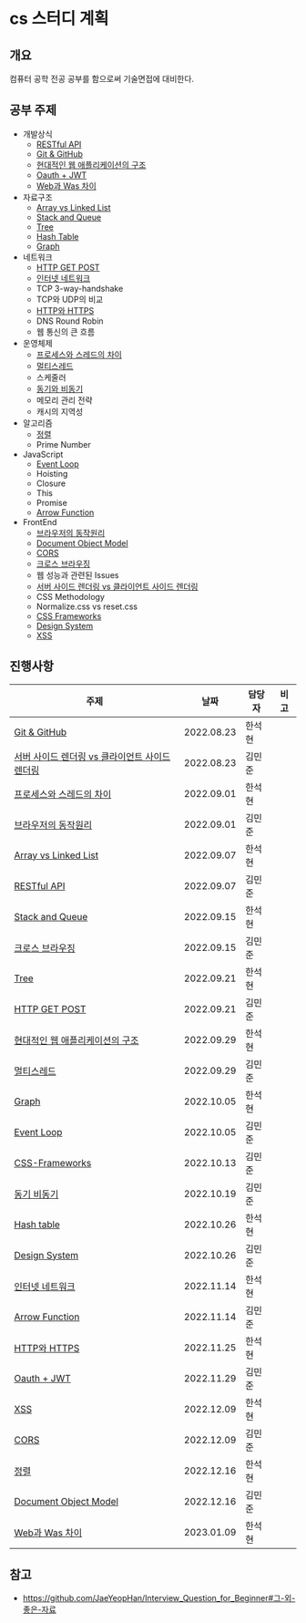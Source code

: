 # cs 스터디 계획

## 개요

컴퓨터 공학 전공 공부를 함으로써 기술면접에 대비한다.

## 공부 주제

- 개발상식
  - [RESTful API](MinJunKim/RestApi.md)
  - [Git & GitHub](HanSeokhyeon/git-github.md)
  - [현대적인 웹 애플리케이션의 구조](HanSeokhyeon/web-application.md)
  - [Oauth + JWT](MinJunKim/Oauth+JWT.md)
  - [Web과 Was 차이](HanSeokhyeon/web-wad.md)
- 자료구조
  - [Array vs Linked List](HanSeokhyeon/array-and-linked-list.md)
  - [Stack and Queue](HanSeokhyeon/stack-and-queue.md)
  - [Tree](HanSeokhyeon/tree.md)
  - [Hash Table](HanSeokhyeon/hash-table.md)
  - [Graph](HanSeokhyeon/graph.md)
- 네트워크
  - [HTTP GET POST](MinJunKim/HTTP_GET_POST.md)
  - [인터넷 네트워크](HanSeokhyeon/network.md)
  - TCP 3-way-handshake
  - TCP와 UDP의 비교
  - [HTTP와 HTTPS](HanSeokhyeon/http-and-https.md)
  - DNS Round Robin
  - 웹 통신의 큰 흐름
- 운영체제
  - [프로세스와 스레드의 차이](HanSeokhyeon/process-and-thread.md)
  - [멀티스레드](MinJunKim/multi-thread.md)
  - 스케줄러
  - [동기와 비동기](MinJunKim/synchronousasynchronous.md)
  - 메모리 관리 전략
  - 캐시의 지역성
- 알고리즘
  - [정렬](HanSeokhyeon/sort.md)
  - Prime Number
- JavaScript
  - [Event Loop](MinJunKim/event-loop.md)
  - Hoisting
  - Closure
  - This
  - Promise
  - [Arrow Function](MinJunKim/Arrow_Function.md)
- FrontEnd
  - [브라우저의 동작원리](MinJunKim/How_Browsers_Work.md)
  - [Document Object Model](MinJunKim/DOM.md)
  - [CORS](MinJunKim/cors.md)
  - [크로스 브라우징](MinJunKim/CrossBrowsing.md)   
  - 웹 성능과 관련된 Issues
  - [서버 사이드 렌더링 vs 클라이언트 사이드 렌더링](MinJunKim/ServerSideRendering_vs_ClientSideRendering.md)
  - CSS Methodology
  - Normalize.css vs reset.css
  - [CSS Frameworks](MinJunKim/css-framework.md)
  - [Design System](MinJunKim/design_system.md)
  - [XSS](HanSeokhyeon/xss.md)

## 진행사항

| 주제                                           | 날짜       | 담당자 | 비고 |
| ---------------------------------------------- | ---------- | ------ | ---- |
| [Git & GitHub](HanSeokhyeon/git-github.md)     | 2022.08.23 | 한석현 |      |
| [서버 사이드 렌더링 vs 클라이언트 사이드 렌더링](MinJunKim/ServerSideRendering_vs_ClientSideRendering.md) | 2022.08.23 | 김민준 |      |
| [프로세스와 스레드의 차이](HanSeokhyeon/process-and-thread.md) | 2022.09.01 | 한석현 |      |
| [브라우저의 동작원리](MinJunKim/How_Browsers_Work.md) | 2022.09.01 | 김민준 |      |
| [Array vs Linked List](HanSeokhyeon/array-and-linked-list.md) | 2022.09.07 | 한석현 |  |
| [RESTful API](MinJunKim/RestApi.md) | 2022.09.07 | 김민준 |  |
| [Stack and Queue](HanSeokhyeon/stack-and-queue.md) | 2022.09.15 | 한석현 |  |
| [크로스 브라우징](MinJunKim/CrossBrowsing.md) | 2022.09.15 | 김민준 |  |
| [Tree](HanSeokhyeon/tree.md) | 2022.09.21 | 한석현 |  |
| [HTTP GET POST](MinJunKim/HTTP_GET_POST.md) | 2022.09.21 | 김민준 |  |
| [현대적인 웹 애플리케이션의 구조](HanSeokhyeon/web-application.md) | 2022.09.29 | 한석현 |  |
| [멀티스레드](MinJunKim/multi-thread.md) | 2022.09.29 | 김민준 |  |
| [Graph](HanSeokhyeon/graph.md) | 2022.10.05 | 한석현 |  |
| [Event Loop](MinJunKim/event-loop.md) | 2022.10.05 | 김민준 |  |
| [CSS-Frameworks](MinJunKim/css-framework.md) | 2022.10.13 | 김민준 |  |
| [동기 비동기](MinJunKim/synchronousasynchronous.md) | 2022.10.19 | 김민준 |  |
| [Hash table](HanSeokhyeon/hash-table.md) | 2022.10.26 | 한석현 |  |
| [Design System](MinJunKim/design_system.md)| 2022.10.26 | 김민준 |  |
| [인터넷 네트워크](HanSeokhyeon/network.md) | 2022.11.14 | 한석현 |  |
| [Arrow Function](MinJunKim/Arrow_Function.md)| 2022.11.14 | 김민준 |  |
| [HTTP와 HTTPS](HanSeokhyeon/http-and-https.md) | 2022.11.25 | 한석현 |
| [Oauth + JWT](MinJunKim/Oauth+JWT.md)| 2022.11.29 | 김민준 |  |
| [XSS](HanSeokhyeon/xss.md) | 2022.12.09 | 한석현 |  |
| [CORS](MinJunKim/cors.md) | 2022.12.09 | 김민준 |  |
| [정렬](HanSeokhyeon/sort.md) | 2022.12.16 | 한석현 |  |
| [Document Object Model](MinJunKim/DOM.md) | 2022.12.16 | 김민준 |  |
| [Web과 Was 차이](HanSeokhyeon/web-wad.md) | 2023.01.09 | 한석현 |  |


 
## 참고

- https://github.com/JaeYeopHan/Interview_Question_for_Beginner#그-외-좋은-자료
